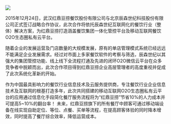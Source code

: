 ![](/UploadFile/2016128101342950.jpg)

2015年12月24日，武汉红鼎豆捞餐饮股份有限公司与北京辰森世纪科技股份有限公司正式签订战略合作协议，此次合作将依托辰森世纪互联网化的餐饮行业（整体）解决方案，为红鼎豆捞打造涵盖餐饮集团一体化管控平台及移动互联网餐饮O2O生态圈私有云平台。

随着企业的发展运营及门店数量的大规模发展，原有的单店管理模式系统已经远远不能满足企业发展需求。经过对市面上多家餐饮软件的考察与筛选，辰森世纪以其强大的集团管控功能、线上线下全流程打通及先进的闭环O2O微信云平台在众多竞争者中脱颖而出，此次合作项目得到红鼎豆捞企业高层管理者的高度重视并促成了此次系统化革新的开始。

作为中国最具影响力的餐饮行业信息技术及云服务提供商，专注餐饮行业企业信息技术及互联网的根基打造多年，此次共同搭建的移动互联网O2O生态圈私有云平台的应用通过信息化手段简化餐厅服务流程将为“红鼎豆捞”节省10%的人力成本并可提高5~10%的翻台率！ 未来，红鼎豆捞旗下的所有餐厅中顾客可通过移动端设备在线实现自助定位、等位、点餐、买单等流程，在提高顾客体验的同时降本增效，同时提高了餐厅综合效率，降低运营成本。

